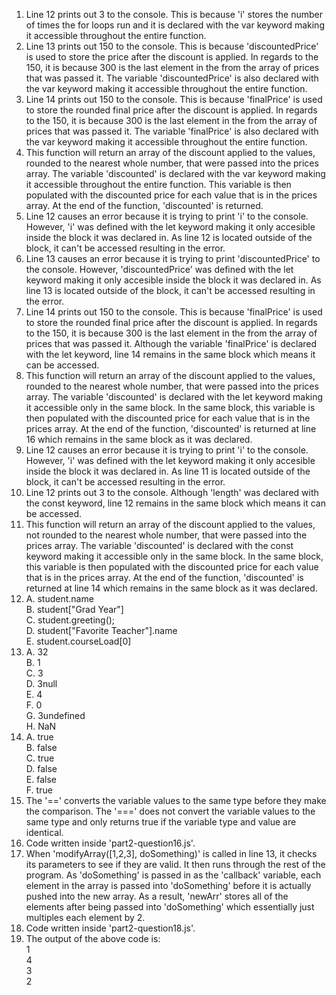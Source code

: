 1. Line 12 prints out 3 to the console. This is because 'i' stores the number of times the for loops run and it is declared with the var keyword making it accessible throughout the entire function. 
2. Line 13 prints out 150 to the console. This is because 'discountedPrice' is used to store the price after the discount is applied. In regards to the 150, it is because 300 is the last element in the from the array of prices that was passed it. The variable 'discountedPrice' is also declared with the var keyword making it accessible throughout the entire function. 
3.  Line 14 prints out 150 to the console. This is because 'finalPrice' is used to store the rounded final price after the discount is applied. In regards to the 150, it is because 300 is the last element in the from the array of prices that was passed it. The variable 'finalPrice' is also declared with the var keyword making it accessible throughout the entire function. 
4.  This function will return an array of the discount applied to the values, rounded to the nearest whole number, that were passed into the prices array. The variable 'discounted' is declared with the var keyword making it accessible throughout the entire function. This variable is then populated with the discounted price for each value that is in the prices array. At the end of the function, 'discounted' is returned. 
5.  Line 12 causes an error because it is trying to print 'i' to the console. However, 'i' was defined with the let keyword making it only accesible inside the block it was declared in. As line 12 is located outside of the block, it can't be accessed resulting in the error. 
6.  Line 13 causes an error because it is trying to print 'discountedPrice' to the console. However, 'discountedPrice' was defined with the let keyword making it only accesible inside the block it was declared in. As line 13 is located outside of the block, it can't be accessed resulting in the error. 
7.  Line 14 prints out 150 to the console. This is because 'finalPrice' is used to store the rounded final price after the discount is applied. In regards to the 150, it is because 300 is the last element in the from the array of prices that was passed it. Although the variable 'finalPrice' is declared with the let keyword, line 14 remains in the same block which means it can be accessed.  
8.  This function will return an array of the discount applied to the values, rounded to the nearest whole number, that were passed into the prices array. The variable 'discounted' is declared with the let keyword making it accessible only in the same block. In the same block, this variable is then populated with the discounted price for each value that is in the prices array. At the end of the function, 'discounted' is returned at line 16 which remains in the same block as it was declared. 
9.  Line 12 causes an error because it is trying to print 'i' to the console. However, 'i' was defined with the let keyword making it only accesible inside the block it was declared in. As line 11 is located outside of the block, it can't be accessed resulting in the error. 
10. Line 12 prints out 3 to the console. Although 'length' was declared with the const keyword, line 12 remains in the same block which means it can be accessed. 
11.  This function will return an array of the discount applied to the values, not rounded to the nearest whole number, that were passed into the prices array. The variable 'discounted' is declared with the const keyword making it accessible only in the same block. In the same block, this variable is then populated with the discounted price for each value that is in the prices array. At the end of the function, 'discounted' is returned at line 14 which remains in the same block as it was declared. 
12.  A. student.name <br>
     B. student["Grad Year"] <br>
     C. student.greeting(); <br>
     D. student["Favorite Teacher"].name <br>
     E. student.courseLoad[0]
13.  A. 32 <br>
     B. 1 <br>
     C. 3 <br> 
     D. 3null <br>
     E. 4 <br>
     F. 0 <br>
     G. 3undefined <br>
     H. NaN
14.  A. true <br>
     B. false <br>
     C. true <br> 
     D. false <br>
     E. false <br>
     F. true <br>
15. The '==' converts the variable values to the same type before they make the comparison. The '===' does not convert the variable values to the same type and only returns true if the variable type and value are identical. 
16. Code written inside 'part2-question16.js'. 
17. When 'modifyArray([1,2,3], doSomething)' is called in line 13, it checks its parameters to see if they are valid. It then runs through the rest of the program. As 'doSomething' is passed in as the 'callback' variable, each element in the array is passed into 'doSomething' before it is actually pushed into the new array. As a result, 'newArr' stores all of the elements after being passed into 'doSomething' which essentially just multiples each element by 2. 
18. Code written inside 'part2-question18.js'. 
19. The output of the above code is: <br>
    1 <br>
    4 <br>
    3 <br>
    2 
